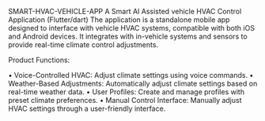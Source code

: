 SMART-HVAC-VEHICLE-APP
A Smart AI Assisted vehicle HVAC Control Application (Flutter/dart) The application is a standalone mobile app designed to interface with vehicle HVAC systems, compatible with both iOS and Android devices. It integrates with in-vehicle systems and sensors to provide real-time climate control adjustments.

Product Functions:

• Voice-Controlled HVAC: Adjust climate settings using voice commands.
• Weather-Based Adjustments: Automatically adjust climate settings based on real-time weather data.
• User Profiles: Create and manage profiles with preset climate preferences.
• Manual Control Interface: Manually adjust HVAC settings through a user-friendly interface.
